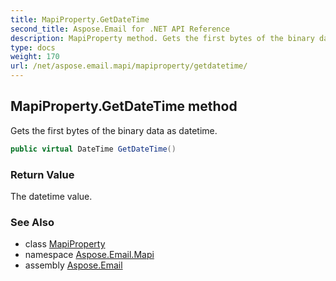 ```yaml
---
title: MapiProperty.GetDateTime
second_title: Aspose.Email for .NET API Reference
description: MapiProperty method. Gets the first bytes of the binary data as datetime
type: docs
weight: 170
url: /net/aspose.email.mapi/mapiproperty/getdatetime/
---
```

## MapiProperty.GetDateTime method

Gets the first bytes of the binary data as datetime.

```csharp
public virtual DateTime GetDateTime()
```

### Return Value

The datetime value.

### See Also

* class [MapiProperty](../)
* namespace [Aspose.Email.Mapi](../../mapiproperty/)
* assembly [Aspose.Email](../../../)


